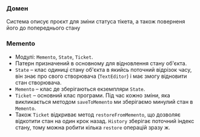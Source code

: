 ### Домен
Система описує проєкт для зміни статуса тікета, а також поверненя його до попереднього стану


### Memento
- Модулі: `Memento`, `State`, `Ticket`.
- Патерн призначений в основному для відновлення стану об'єкта.
- `State` – клас одиниці стану об'єкта в якийсь поточний відрізок часу, він знає про свого створювача (`TextEditor`) і має змогу відновити стан створювача.
- `Memento` – клас де зберігаються екземпляри `State`.
- `Ticket` – основний клас програми. Під час кожно зміни, яка викликається методом `saveToMemento` ми зберігаємо минулий стан в `Memento`.
- Також `Ticket` відкриває метод `restoreFromMemento`, що дозволяє відкотити стан на один крок назад. `History` зберігає поточний індекс стану, тому можна робити кілька `restore` операцій зразу ж.
